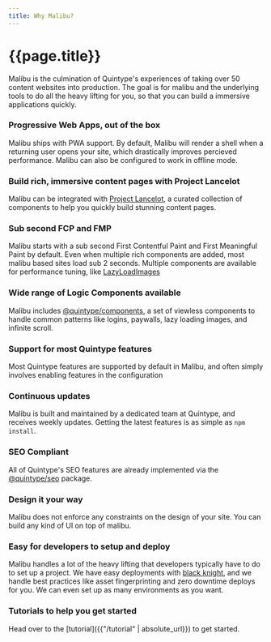 ```yaml
---
title: Why Malibu?
---
```

# {{page.title}}

Malibu is the culmination of Quintype's experiences of taking over 50 content websites into production. The goal is for malibu and the underlying tools to do all the heavy lifting for you, so that you can build a immersive applications quickly.

### Progressive Web Apps, out of the box

Malibu ships with PWA support. By default, Malibu will render a shell when a returning user opens your site, which drastically improves percieved performance. Malibu can also be configured to work in offline mode.

### Build rich, immersive content pages with Project Lancelot

Malibu can be integrated with [Project Lancelot](https://developers.quintype.com/lancelot), a curated collection of components to help you quickly build stunning content pages.

### Sub second FCP and FMP

Malibu starts with a sub second First Contentful Paint and First Meaningful Paint by default. Even when multiple rich components are added, most malibu based sites load sub 2 seconds. Multiple components are available for performance tuning, like [LazyLoadImages](https://developers.quintype.com/quintype-node-components/LazyLoadImages.html)

### Wide range of Logic Components available

Malibu includes [@quintype/components](https://developers.quintype.com/quintype-node-components), a set of viewless components to handle common patterns like logins, paywalls, lazy loading images, and infinite scroll.

### Support for most Quintype features

Most Quintype features are supported by default in Malibu, and often simply involves enabling features in the configuration

### Continuous updates

Malibu is built and maintained by a dedicated team at Quintype, and receives weekly updates. Getting the latest features is as simple as `npm install`.

### SEO Compliant

All of Quintype's SEO features are already implemented via the [@quintype/seo](https://github.com/quintype/quintype-node-seo) package.

### Design it your way

Malibu does not enforce any constraints on the design of your site. You can build any kind of UI on top of malibu.

### Easy for developers to setup and deploy

Malibu handles a lot of the heavy lifting that developers typically have to do to set up a project. We have easy deployments with [black knight](/tutorial/deploy-with-black-knight), and we handle best practices like asset fingerprinting and zero downtime deploys for you. We can even set up as many environments as you want.

### Tutorials to help you get started

Head over to the [tutorial]({{"/tutorial" | absolute_url}}) to get started.
